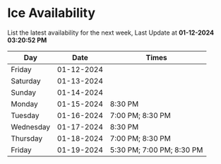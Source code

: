 # Ice Availability

List the latest availability for the next week, Last Update at **01-12-2024 03:20:52 PM**

| Day         | Date        | Times       |
| ----------- | ----------- | ----------- |
|Friday|01-12-2024||
|Saturday|01-13-2024||
|Sunday|01-14-2024||
|Monday|01-15-2024|8:30 PM|
|Tuesday|01-16-2024|7:00 PM; 8:30 PM|
|Wednesday|01-17-2024|8:30 PM|
|Thursday|01-18-2024|7:00 PM; 8:30 PM|
|Friday|01-19-2024|5:30 PM; 7:00 PM; 8:30 PM|
